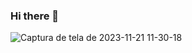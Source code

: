 ### Hi there 👋
![Captura de tela de 2023-11-21 11-30-18](https://github.com/milhomemwilker/milhomemwilker/assets/103089957/e4a8d64b-cdea-41a3-8016-1efd6a62840a)
